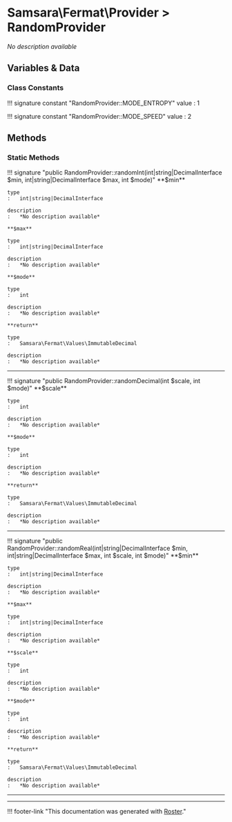 # Samsara\Fermat\Provider > RandomProvider

*No description available*


## Variables & Data


### Class Constants

!!! signature constant "RandomProvider::MODE_ENTROPY"
    value
    :   1

!!! signature constant "RandomProvider::MODE_SPEED"
    value
    :   2



## Methods


### Static Methods

!!! signature "public RandomProvider::randomInt(int|string|DecimalInterface $min, int|string|DecimalInterface $max, int $mode)"
    **$min**

    type
    :   int|string|DecimalInterface

    description
    :   *No description available*

    **$max**

    type
    :   int|string|DecimalInterface

    description
    :   *No description available*

    **$mode**

    type
    :   int

    description
    :   *No description available*

    **return**

    type
    :   Samsara\Fermat\Values\ImmutableDecimal

    description
    :   *No description available*

---

!!! signature "public RandomProvider::randomDecimal(int $scale, int $mode)"
    **$scale**

    type
    :   int

    description
    :   *No description available*

    **$mode**

    type
    :   int

    description
    :   *No description available*

    **return**

    type
    :   Samsara\Fermat\Values\ImmutableDecimal

    description
    :   *No description available*

---

!!! signature "public RandomProvider::randomReal(int|string|DecimalInterface $min, int|string|DecimalInterface $max, int $scale, int $mode)"
    **$min**

    type
    :   int|string|DecimalInterface

    description
    :   *No description available*

    **$max**

    type
    :   int|string|DecimalInterface

    description
    :   *No description available*

    **$scale**

    type
    :   int

    description
    :   *No description available*

    **$mode**

    type
    :   int

    description
    :   *No description available*

    **return**

    type
    :   Samsara\Fermat\Values\ImmutableDecimal

    description
    :   *No description available*

---




---
!!! footer-link "This documentation was generated with [Roster](https://jordanrl.github.io/Roster/)."